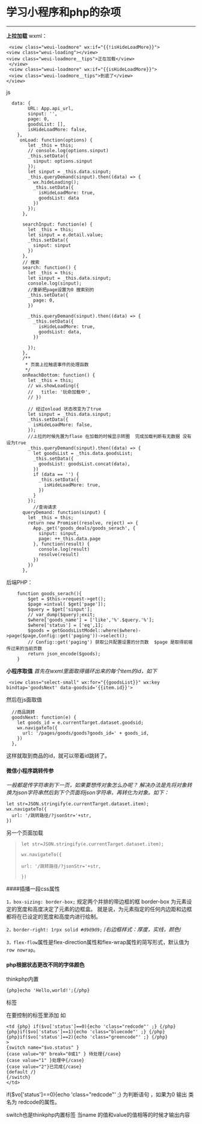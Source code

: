﻿# 学习小程序和php的杂项

---

**上拉加载**
wxml：

     <view class="weui-loadmore" wx:if="{{!isHideLoadMore}}">
    <view class="weui-loading"></view>
    <view class="weui-loadmore__tips">正在加载</view>
     </view>
     <view class="weui-loadmore" wx:if="{{isHideLoadMore}}">
     <view class="weui-loadmore__tips">到底了</view>
    </view>

js 

      data: {
            URL: App.api_url,
            sinput: '',
            page: 0,
            goodsList: [],
            isHideLoadMore: false,
        },
         onLoad: function(options) {
            let _this = this;
            // console.log(options.sinput)
            _this.setData({
              sinput: options.sinput
            });
            let sinput = _this.data.sinput;
            _this.queryDemand(sinput).then((data) => {
              wx.hideLoading();
              _this.setData({
                isHideLoadMore: true,
                goodsList: data
              })
            });
          },
    
          searchInput: function(e) {
            let _this = this;
            let sinput = e.detail.value;
            _this.setData({
              sinput: sinput
            })
          },
          // 搜索
          search: function() {
            let _this = this;
            let sinput = _this.data.sinput;
            console.log(sinput);
            //重新把page设置为0 搜索别的
            _this.setData({
              page: 0,
            })
    
            _this.queryDemand(sinput).then((data) => {
              _this.setData({
                isHideLoadMore: true,
                goodsList: data,
              })
    
            });
          },
          /**
           * 页面上拉触底事件的处理函数
           */
          onReachBottom: function() {
            let _this = this;
            // wx.showLoading({
            //   title: '玩命加载中',
            // })
    
            // 经过onload 状态改变为了true
            let sinput = _this.data.sinput;
            _this.setData({
              isHideLoadMore: false,
            });
            //上拉的时候先置为flase 在加载的时候显示转圈  完成加载判断有无数据 没有设为true
            _this.queryDemand(sinput).then((data) => {
              let goodsList = _this.data.goodsList;
              _this.setData({
                goodsList: goodsList.concat(data),
              })
              if (data == '') {
                _this.setData({
                  isHideLoadMore: true,
                })
              }
            });
              //查询请求
          queryDemand: function(sinput) {
            let _this = this;
            return new Promise((resolve, reject) => {
              App._get('goods_deals/goods_serach', {
                sinput: sinput,
                page: ++_this.data.page
              }, function(result) {
                console.log(result)
                resolve(result)
              })
            })
          },

后端PHP：

        function goods_serach(){
            $get = $this->request->get();
            $page =intval( $get['page']);
            $query = $get['sinput'];
            // var_dump($query);exit;
            $where['goods_name'] = ['like','%'.$query.'%'];
            $where['status'] = ['eq',1];
            $goods = getGoodsListModel::where($where)->page($page,Config::get('paging'))->select();
            // Config::get('paging') 获取公共配置设置的分页数  $page 是取得前端传过来的当前页数 
            return json_encode($goods);
        }

**小程序取值**
    _首先在wxml里面取得循环出来的每个item的id，如下_

     <view class="select-small" wx:for="{{goodsList}}" wx:key bindtap='goodsNext' data-goodsid='{{item.id}}'>

然后在js面取值

      //商品跳转
      goodsNext: function(e) {
        let goods_id = e.currentTarget.dataset.goodsid;
        wx.navigateTo({
          url: '/pages/goods/goods?goods_id=' + goods_id,
        })
      },

这样就取到商品的id，就可以带着id跳转了。

#### 微信小程序跳转传参

*一般都是传字符串到下一页，如果要想传对象怎么办呢？ 解决办法是先将对象转换为json字符串然后到下个页面将json字符串，再转化为对象。如下：*

```
let str=JSON.stringify(e.currentTarget.dataset.item);
wx.navigateTo({
  url: '/跳转路径/?jsonStr='+str,
})
```

另一个页面加载

> `let str=JSON.stringify(e.currentTarget.dataset.item);`
> 
> `wx.navigateTo({`
> 
> `url: '/跳转路径/?jsonStr='+str,`
> 
> `})`

####插播一段css属性

`1，box-sizing: border-box;` 规定两个并排的带边框的框 border-box 为元素设定的宽度和高度决定了元素的边框盒。 就是说，为元素指定的任何内边距和边框都将在已设定的宽度和高度内进行绘制。

`2，border-right: 1rpx solid #d9d9d9;` /*右边框样式：厚度，实线，颜色*/

`3，flex-flow`属性是flex-direction属性和flex-wrap属性的简写形式，默认值为`row nowrap`。



#### php根据状态更改不同的字体颜色

thinkphp内置

```
{php}echo 'Hello,world!';{/php}
```

标签 

在要控制的标签里添加 如 



```
<td {php} if($vo['status']==0){echo 'class="redcode"' ;} {/php}
{php}if($vo['status']==1){echo 'class="bluecode"' ;} {/php}
{php}if($vo['status']==2){echo 'class="greencode"' ;} {/php}
>
{switch name="$vo.status" }
{case value="0" break="0或1" } 待处理{/case}
{case value="1" }处理中{/case}
{case value="2"}已完成{/case}
{default /}
{/switch}
</td>
```



if($vo['status']==0){echo 'class="redcode"' ;} 为判断语句 ，如果为0 输出 类名为 redcode的属性。 

switch也是thinkphp内置标签  当name 的值和value的值相等的时候才输出内容 


